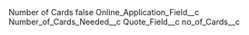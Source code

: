 <?xml version="1.0" encoding="UTF-8"?>
<CustomMetadata xmlns="http://soap.sforce.com/2006/04/metadata" xmlns:xsi="http://www.w3.org/2001/XMLSchema-instance" xmlns:xsd="http://www.w3.org/2001/XMLSchema">
    <label>Number of Cards</label>
    <protected>false</protected>
    <values>
        <field>Online_Application_Field__c</field>
        <value xsi:type="xsd:string">Number_of_Cards_Needed__c</value>
    </values>
    <values>
        <field>Quote_Field__c</field>
        <value xsi:type="xsd:string">no_of_Cards__c</value>
    </values>
</CustomMetadata>
